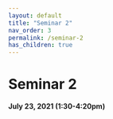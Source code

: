 ```yaml
---
layout: default
title: "Seminar 2"
nav_order: 3
permalink: /seminar-2
has_children: true
---
```


# Seminar 2

**July 23, 2021 (1:30-4:20pm)**
